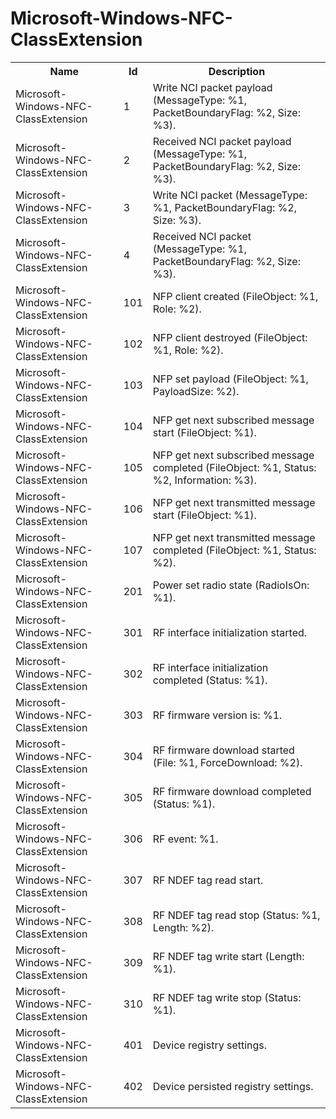 # Microsoft-Windows-NFC-ClassExtension

<table>
<colgroup><col/><col/><col/></colgroup>
<tr><th>Name</th><th>Id</th><th>Description</th></tr>
<tr><td>Microsoft-Windows-NFC-ClassExtension</td><td>1</td><td>Write NCI packet payload (MessageType: %1, PacketBoundaryFlag: %2, Size: %3).</td></tr>
<tr><td>Microsoft-Windows-NFC-ClassExtension</td><td>2</td><td>Received NCI packet payload (MessageType: %1, PacketBoundaryFlag: %2, Size: %3).</td></tr>
<tr><td>Microsoft-Windows-NFC-ClassExtension</td><td>3</td><td>Write NCI packet (MessageType: %1, PacketBoundaryFlag: %2, Size: %3).</td></tr>
<tr><td>Microsoft-Windows-NFC-ClassExtension</td><td>4</td><td>Received NCI packet (MessageType: %1, PacketBoundaryFlag: %2, Size: %3).</td></tr>
<tr><td>Microsoft-Windows-NFC-ClassExtension</td><td>101</td><td>NFP client created (FileObject: %1, Role: %2).</td></tr>
<tr><td>Microsoft-Windows-NFC-ClassExtension</td><td>102</td><td>NFP client destroyed (FileObject: %1, Role: %2).</td></tr>
<tr><td>Microsoft-Windows-NFC-ClassExtension</td><td>103</td><td>NFP set payload (FileObject: %1, PayloadSize: %2).</td></tr>
<tr><td>Microsoft-Windows-NFC-ClassExtension</td><td>104</td><td>NFP get next subscribed message start (FileObject: %1).</td></tr>
<tr><td>Microsoft-Windows-NFC-ClassExtension</td><td>105</td><td>NFP get next subscribed message completed (FileObject: %1, Status: %2, Information: %3).</td></tr>
<tr><td>Microsoft-Windows-NFC-ClassExtension</td><td>106</td><td>NFP get next transmitted message start (FileObject: %1).</td></tr>
<tr><td>Microsoft-Windows-NFC-ClassExtension</td><td>107</td><td>NFP get next transmitted message completed (FileObject: %1, Status: %2).</td></tr>
<tr><td>Microsoft-Windows-NFC-ClassExtension</td><td>201</td><td>Power set radio state (RadioIsOn: %1).</td></tr>
<tr><td>Microsoft-Windows-NFC-ClassExtension</td><td>301</td><td>RF interface initialization started.</td></tr>
<tr><td>Microsoft-Windows-NFC-ClassExtension</td><td>302</td><td>RF interface initialization completed (Status: %1).</td></tr>
<tr><td>Microsoft-Windows-NFC-ClassExtension</td><td>303</td><td>RF firmware version is: %1.</td></tr>
<tr><td>Microsoft-Windows-NFC-ClassExtension</td><td>304</td><td>RF firmware download started (File: %1, ForceDownload: %2).</td></tr>
<tr><td>Microsoft-Windows-NFC-ClassExtension</td><td>305</td><td>RF firmware download completed (Status: %1).</td></tr>
<tr><td>Microsoft-Windows-NFC-ClassExtension</td><td>306</td><td>RF event: %1.</td></tr>
<tr><td>Microsoft-Windows-NFC-ClassExtension</td><td>307</td><td>RF NDEF tag read start.</td></tr>
<tr><td>Microsoft-Windows-NFC-ClassExtension</td><td>308</td><td>RF NDEF tag read stop (Status: %1, Length: %2).</td></tr>
<tr><td>Microsoft-Windows-NFC-ClassExtension</td><td>309</td><td>RF NDEF tag write start (Length: %1).</td></tr>
<tr><td>Microsoft-Windows-NFC-ClassExtension</td><td>310</td><td>RF NDEF tag write stop (Status: %1).</td></tr>
<tr><td>Microsoft-Windows-NFC-ClassExtension</td><td>401</td><td>Device registry settings.</td></tr>
<tr><td>Microsoft-Windows-NFC-ClassExtension</td><td>402</td><td>Device persisted registry settings.</td></tr>
</table>

